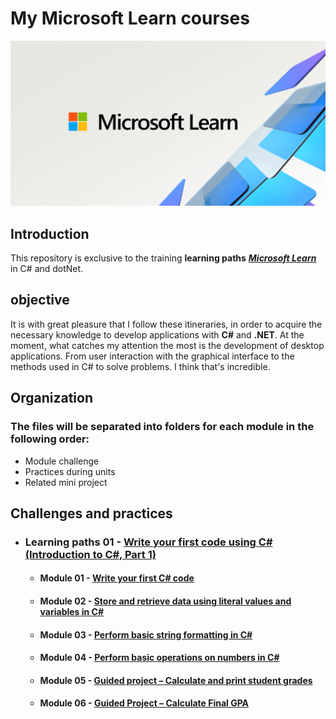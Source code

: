 # My Microsoft Learn courses

<img alt="logo C# e .NET" src="img\microsoft_learn.png"/>

## Introduction

This repository is exclusive to the training **learning paths** <a href="https://learn.microsoft.com/pt-br/training/">***Microsoft Learn***</a> in C# and dotNet.

## objective

It is with great pleasure that I follow these itineraries, in order to acquire the necessary knowledge to develop applications with **C#** and **.NET**.
At the moment, what catches my attention the most is the development of desktop applications. From user interaction with the graphical interface to the methods used in C# to solve problems. I think that's incredible.

## Organization

### The files will be separated into folders for each module in the following order:

- Module challenge
- Practices during units
- Related mini project

## Challenges and practices

- ### Learning paths 01 - [Write your first code using C# (Introduction to C#, Part 1)](./Learning-path-01/)
    - #### Module 01 - [Write your first C# code](./Learning-path-01/Module-01/)
    - #### Module 02 - [Store and retrieve data using literal values and variables in C#](./Learning-path-01/Module-02/)
    - #### Module 03 - [Perform basic string formatting in C#](./Learning-path-01/Module-03/)
    - #### Module 04 - [Perform basic operations on numbers in C#](./Learning-path-01/Module-04/)
    - #### Module 05 - [Guided project – Calculate and print student grades](./Learning-path-01/Module-05/)
    - #### Module 06 - [Guided Project – Calculate Final GPA](./Learning-path-01/Module-06/)
